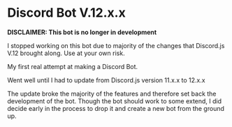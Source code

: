 # Discord Bot V.12.x.x
**DISCLAIMER: This bot is no longer in development**

I stopped working on this bot due to majority of the changes that Discord.js V.12 brought along.
Use at your own risk.

My first real attempt at making a Discord Bot.

Went well until I had to update from Discord.js version 11.x.x to 12.x.x

The update broke the majority of the features and therefore set back the development of the bot.
Though the bot should work to some extend, I did decide early in the process to drop it and create a new bot from the ground up.

